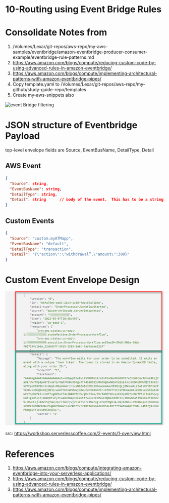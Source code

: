 # 10-Routing using Event Bridge Rules

# Consolidate Notes from
1. /Volumes/Lexar/git-repos/aws-repo/my-aws-samples/eventbridge/amazon-eventbridge-producer-consumer-example/eventbridge-rule-patterns.md
1. https://aws.amazon.com/blogs/compute/reducing-custom-code-by-using-advanced-rules-in-amazon-eventbridge/
1. https://aws.amazon.com/blogs/compute/implementing-architectural-patterns-with-amazon-eventbridge-pipes/
1. Copy template.yaml to /Volumes/Lexar/git-repos/aws-repo/my-github/study-guide-repo/templates
1. Create my-aws-snippets also

<img src="./images/eventbridge-content-filtering-1.png" title="event Bridge filtering" width="900"/>

# JSON structure of Eventbridge Payload

top-level envelope fields are Source, EventBusName, DetailType, Detail

## AWS Event

```json
{
  "Source": string,
  "EventBusName": string,
  "DetailType": string,
  "Detail": string      // body of the event.  This has to be a string
}
```

## Custom Events

```json
{
  "Source": "custom.myATMapp",
  "EventBusName": "default",
  "DetailType": "transaction",
  "Detail": "{\"action\":\"withdrawal”,\"amount\":300}"
}
```

# Custom Event Envelope Design

<img src="./images/eventbridge-routing-1.png" title="Sample Event" width="900"/>

src: https://workshop.serverlesscoffee.com/2-events/1-overview.html

# References

1. https://aws.amazon.com/blogs/compute/integrating-amazon-eventbridge-into-your-serverless-applications/
1. https://aws.amazon.com/blogs/compute/reducing-custom-code-by-using-advanced-rules-in-amazon-eventbridge/
1. https://aws.amazon.com/blogs/compute/implementing-architectural-patterns-with-amazon-eventbridge-pipes/